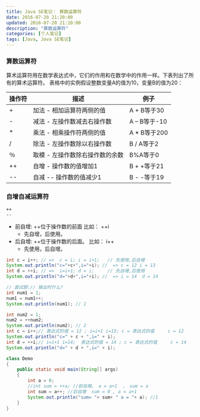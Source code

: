 ```yaml
---
title: Java SE笔记： 算数运算符
date: 2016-07-20 21:20:00
updated: 2016-07-20 21:20:00
description: "算数运算符"
categories: [个人笔记]
tags: [Java, Java SE笔记]
---
```


### 算数运算符
算术运算符用在数学表达式中，它们的作用和在数学中的作用一样。下表列出了所有的算术运算符。 表格中的实例假设整数变量A的值为10，变量B的值为20：

|操作符 |描述	                         |例子
|------|-----------------------------|-----------
|+	   |加法 - 相加运算符两侧的值	     |A + B等于30
|-	   |减法 - 左操作数减去右操作数	     |A – B等于-10
|*	   |乘法 - 相乘操作符两侧的值	     |A * B等于200
|/	   |除法 - 左操作数除以右操作数	     |B / A等于2
|％	   |取模 - 左操作数除右操作数的余数	 |B%A等于0
|++	   |自增 - 操作数的值增加1	         |B + +等于21
|--	   |自减 -- 操作数的值减少1	         |B - -等于19
### 自增自减运算符
```
++
--
```

- 前自增: ++位于操作数的前面 比如： ++i
  - 先自增，后使用。
- 后自增: ++位于操作数的后面。 比如： i++
  - 先使用，后自增。

```java
int c = i++; // =>  c = i; i = i+1;   // 先使用,后自增
System.out.println("c="+c+",i="+i); //  => c = 12 i = 13
int d = ++i; // =>  i=i+1; d = i;     // 先自增,后使用
System.out.println("d="+d+",i="+i); //  => i = 14  d = 14 

// 面试题:// 输出时什么?
int num1 = 1;
num1 = num1++;
System.out.println(num1); // 1

int num2 = 1;
num2 = ++num2;
System.out.println(num2); // 2
int c = i++;// 表达式的值 = 12 ; i=i+1 i=13; c = 表达式的值     c = 12
System.out.println("c=" + c + ",i=" + i);
int d = ++i;// i=i+1 i=14;  表达式的值 = 14 ; c = 表达式的值     c = 14
System.out.println("d=" + d + ",i=" + i);
```
```java
class Demo
{
    public static void main(String[] args)
    {
        int a = 0;
        //int sum = ++a; //前自增。 a = a+1  ， sum = a
        int sum = a++; //后自增  sum = 0 , a = a+1
        System.out.println("sum= "+ sum+ " a = "+ a); //1 
    }
}
```
